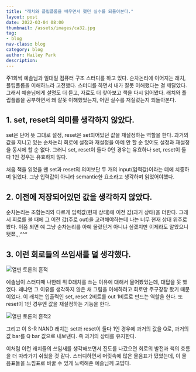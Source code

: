 ```yaml
---
title: "래치와 플립플롭을 배우면서 했던 실수를 되돌아본다."
layout: post
date: 2022-03-04 08:00
thumbnail: /assets/images/ca32.jpg
tag:
- blog
nav-class: blog
category: blog
author: Hailey Park
description: 
---
```


주1회씩 예솔님과 일대일 컴퓨터 구조 스터디를 하고 있다. 순차논리에 이어지는 래치, 플립플롭을 이해하느라 고전했다. 스터디를 하면서 내가 잘못 이해했다는 걸 깨달았다. 그래서 예솔님에게 설명도 더 듣고, 자료도 더 찾아보고 책을 다시 읽어봤다. 래치와 플립플롭을 공부하면서 왜 잘못 이해했었는지, 어떤 실수를 저질렀는지 되돌아본다.

## 1. **set, reset의 의미를 생각하지 않았다.**

set은 단어 뜻 그대로 설정, reset은 set되어있던 값을 재설정하는 역할을 한다. 과거의 값을 지니고 있는 순차논리 회로에 설정과 재설정을 아예 안 할 순 있어도 설정과 재설정을 동시에 할 순 없다. 그러니 set, reset이 둘다 0인 경우는 유효하나 set, reset이 둘다 1인 경우는 유효하지 않다.

처음 책을 읽었을 땐 set과 reset의 의미보단 두 개의 input(입력값)이라는 데에 치중하며 읽었다. 그냥 입력값이 아니라 semantic한 요소라고 생각하며 읽었어야했다.

## 2. **이전에 저장되어있던 값을 생각하지 않았다.**

순차논리는 조합논리와 다르게 입력값(현재 상태)에 이전 값(과거 상태)을 더한다. 그래서 회로를 볼 때에 그 이전 값(주로 out)을 고려해야하는데 나는 너무 현재 상태 위주로 봤다. 이쯤 되면 얘 그냥 순차논리를 아예 몰랐던거 아니냐 싶겠지만 이제라도 알았으니 됏쬬,,,^^*

## 3. **이런 회로들의 쓰임새를 덜 생각했다.**

![열띤 토론의 흔적]({{site.baseurl}}/assets/images/ca31.jpg)

예솔님이 스터디때 나한테 위 D래치를 쓰는 이유에 대해서 물어봤었는데, 대답을 못 했었다. 왜냐면 그 이유를 생각하지 않은 채 그림을 이해하려고 회로만 주구장창 봤기 때문이었다. 이 래치는 입출력인 set, reset 2비트를 out 1비트로 만드는 역할을 한다. 또 reset이 1인 경우엔 값을 재설정하는 기능을 한다.

![열띤 토론의 흔적2]({{site.baseurl}}/assets/images/ca32.jpg)

그리고 이 S-R NAND 래치는 set과 reset이 둘다 1인 경우에 과거의 값을 Q로, 과거의 값 bar를 Q bar 값으로 내보낸다. 즉 과거의 상태를 유지한다.

이처럼 이런 래치들의 쓰임새를 생각해보면서 진도를 나갔으면 회로의 발전과 책의 흐름을 더 따라가기 쉬웠을 것 같다. 스터디하면서 머릿속에 많은 물음표가 떴었는데, 이 물음표들을 느낌표로 바꿀 수 있게 노력해준 예솔님께 고맙다.